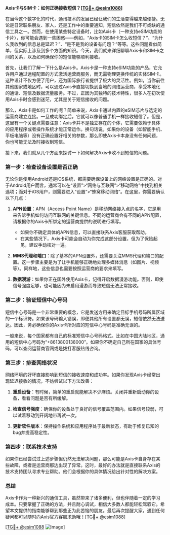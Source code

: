 **Axis卡与SIM卡：如何正确接收短信？[[TG💪+ @esim1088](https://t.me/s/esim1088)]**

在当今这个数字化的时代，通讯技术的发展已经让我们的生活变得越来越便捷。无论是日常联系朋友、家人，还是工作中的重要通知，短信依然是我们不可或缺的通信工具之一。然而，在使用某些特定设备时，比如Axis卡（一种支持eSIM功能的卡片），你可能会遇到一些困惑——例如，“Axis卡的SIM卡怎么收短信？”、“为什么我收到的信息总是延迟？”、“是不是我的设备有问题？”等等。这些问题看似简单，但实际上涉及到多个方面的知识。今天，我们就来详细聊聊Axis卡和SIM卡之间的关系，以及如何确保你的短信能够顺利接收。

首先，让我们了解一下什么是Axis卡。Axis卡是一种支持eSIM功能的产品，它允许用户通过远程配置的方式激活运营商服务，而无需物理更换传统的实体SIM卡。这种设计不仅方便了用户，还为国际旅行者提供了极大的灵活性。例如，当你前往其他国家或地区时，可以通过Axis卡直接切换到当地的网络运营商，享受本地化的通话、短信及数据流量服务。不过，正因为其独特的技术特性，很多人在初次使用Axis卡时会感到迷茫，尤其是关于短信接收的问题。

那么，Axis卡是如何工作的呢？简单来说，Axis卡通过内置的eSIM芯片与选定的运营商建立连接。一旦成功绑定后，它就可以像普通手机一样接收短信了。但是，这里有一个关键点需要注意：Axis卡并不是独立存在的个体，它需要依赖于具体的应用程序或者操作系统才能正常运作。换句话说，如果你的设备（如智能手机、平板电脑等）没有正确设置好相关的参数，那么即使Axis卡本身没有任何问题，你也可能无法及时接收到短信。

接下来，我们就从几个方面来探讨一下如何解决Axis卡收不到短信的问题。

### 第一步：检查设备设置是否正确

无论你是使用Android还是iOS系统，都需要确保设备上的网络设置是正确的。对于Android用户而言，通常可以在“设置”>“网络与互联网”>“移动网络”中找到相关选项；而对于iOS用户，则需要进入“设置”>“蜂窝移动网络”。在这里，你需要确认以下几点：

1. **APN设置**：APN（Access Point Name）是移动网络接入点的名字，它是用来告诉手机如何访问互联网的关键信息。不同的运营商会有不同的APN配置，请根据你的Axis卡所绑定的运营商提供的说明进行填写。
   
   - 如果你不确定具体的APN信息，可以直接联系Axis客服获取帮助。
   - 在某些情况下，Axis卡可能会自动为你完成这部分设置，但为了保险起见，建议手动核对一遍。

2. **MMS代理和端口**：除了基本的APN设置外，还需要关注MMS代理和端口的配置。这一步骤主要是为了让手机能够正确地处理多媒体消息（如图片、视频等）。同样地，这些信息也需要按照运营商的要求来填写。

3. **数据漫游**：如果你正在国外使用Axis卡，记得开启数据漫游功能。否则，即使信号强度足够，也可能因为未启用漫游而导致短信无法正常接收。

### 第二步：验证短信中心号码

短信中心号码是一个非常重要的概念，它是发送方用来确定目标手机号码所属区域的一个标识符。如果该号码输入错误，即便其他所有设置都无误，短信依然无法送达。因此，务必确保你的Axis卡所对应的短信中心号码是准确无误的。

一般来说，每个国家都有自己的标准短信中心号码格式。比如在中国大陆地区，通用的短信中心号码为“+8613800138000”。如果你不确定自己所在国家的具体号码，可以查阅运营商官网或是拨打客服热线咨询。

### 第三步：排查网络状况

网络环境的好坏直接影响到短信的接收速度和成功率。如果你发现Axis卡经常出现延迟接收的情况，不妨尝试以下方法改善：

1. **重启设备**：有时候，简单的重启就能解决不少麻烦。关闭并重新启动你的设备，看看问题是否有所缓解。
   
2. **检查信号强度**：确保你的设备处于良好的信号覆盖范围内。如果信号较弱，可以试着移动到开阔地带再试一次。
   
3. **更新软件版本**：保持操作系统和应用程序处于最新状态，有助于修复已知的bug并提高稳定性。

### 第四步：联系技术支持

如果你已经尝试过上述步骤但仍然无法解决问题，那么可能是Axis卡自身存在某些故障，或者是运营商那边出现了异常。这时，最好的办法就是直接联系Axis的技术支持团队寻求专业帮助。他们会根据你的具体情况给出针对性的解决方案。

### 总结

Axis卡作为一种新兴的通信工具，虽然带来了诸多便利，但也伴随着一定的学习成本。只要掌握了正确的方法，并且耐心调试，相信大多数人都能轻松驾驭它。希望本文提供的指南能够帮到那些正为此苦恼的朋友。最后再次提醒大家，遇到任何疑问都可以随时向Axis官方客服求助哦！[[TG💪+ @esim1088](https://t.me/s/esim1088)]

[[TG💪+ @esim1088](https://t.me/s/esim1088) ![Image](https://i.postimg.cc/4NQfJmqS/Snipaste-2025-05-13-00-14-12.png)]